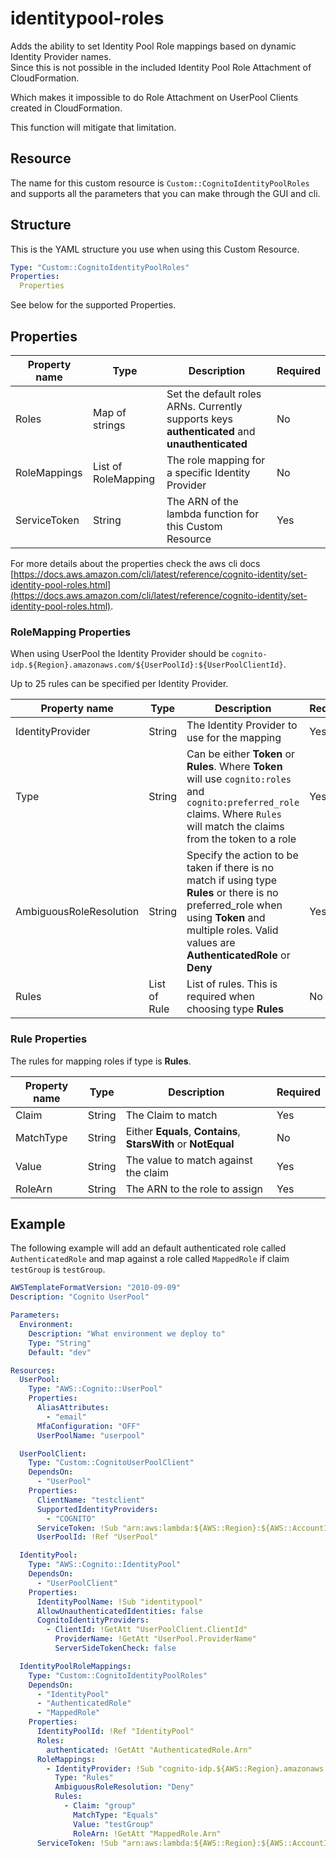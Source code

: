 # identitypool-roles

Adds the ability to set Identity Pool Role mappings based on dynamic Identity Provider names.  
Since this is not possible in the included Identity Pool Role Attachment of CloudFormation.

Which makes it impossible to do Role Attachment on UserPool Clients created in CloudFormation.

This function will mitigate that limitation.

## Resource

The name for this custom resource is `Custom::CognitoIdentityPoolRoles` and
supports all the parameters that you can make through the GUI and cli.

## Structure

This is the YAML structure you use when using this Custom Resource.

```yaml
Type: "Custom::CognitoIdentityPoolRoles"
Properties:
  Properties
```

See below for the supported Properties.

## Properties

| Property name | Type | Description | Required |
| - | - | - | - |
| Roles | Map of strings | Set the default roles ARNs. Currently supports keys **authenticated** and **unauthenticated** | No |
| RoleMappings | List of RoleMapping | The role mapping for a specific Identity Provider | No |
| ServiceToken | String | The ARN of the lambda function for this Custom Resource | Yes |

For more details about the properties check the aws cli docs [https://docs.aws.amazon.com/cli/latest/reference/cognito-identity/set-identity-pool-roles.html](https://docs.aws.amazon.com/cli/latest/reference/cognito-identity/set-identity-pool-roles.html).

### RoleMapping Properties

When using UserPool the Identity Provider should be `cognito-idp.${Region}.amazonaws.com/${UserPoolId}:${UserPoolClientId}`.

Up to 25 rules can be specified per Identity Provider.

| Property name | Type | Description | Required |
| - | - | - | - |
| IdentityProvider | String | The Identity Provider to use for the mapping | Yes |
| Type | String | Can be either **Token** or **Rules**. Where **Token** will use `cognito:roles` and `cognito:preferred_role` claims. Where `Rules` will match the claims from the token to a role | Yes |
| AmbiguousRoleResolution | String | Specify the action to be taken if there is no match if using type **Rules** or there is no preferred_role when using **Token** and multiple roles. Valid values are **AuthenticatedRole** or **Deny** | Yes |
| Rules | List of Rule | List of rules. This is required when choosing type **Rules** | No |

### Rule Properties

The rules for mapping roles if type is **Rules**.

| Property name | Type | Description | Required |
| - | - | - | - |
| Claim | String | The Claim to match | Yes |
| MatchType | String | Either **Equals**, **Contains**, **StarsWith** or **NotEqual** | No |
| Value | String | The value to match against the claim | Yes |
| RoleArn | String | The ARN to the role to assign | Yes |

## Example

The following example will add an default authenticated role called `AuthenticatedRole` and map against a role called `MappedRole`
if claim `testGroup` is `testGroup`.

```yaml
AWSTemplateFormatVersion: "2010-09-09"
Description: "Cognito UserPool"

Parameters:
  Environment:
    Description: "What environment we deploy to"
    Type: "String"
    Default: "dev"

Resources:
  UserPool:
    Type: "AWS::Cognito::UserPool"
    Properties:
      AliasAttributes:
        - "email"
      MfaConfiguration: "OFF"
      UserPoolName: "userpool"

  UserPoolClient:
    Type: "Custom::CognitoUserPoolClient"
    DependsOn:
      - "UserPool"
    Properties:
      ClientName: "testclient"
      SupportedIdentityProviders:
        - "COGNITO"
      ServiceToken: !Sub "arn:aws:lambda:${AWS::Region}:${AWS::AccountId}:function:cognito-userpool-client-${AWS::Region}-${Environment}"
      UserPoolId: !Ref "UserPool"

  IdentityPool:
    Type: "AWS::Cognito::IdentityPool"
    DependsOn:
      - "UserPoolClient"
    Properties:
      IdentityPoolName: !Sub "identitypool"
      AllowUnauthenticatedIdentities: false
      CognitoIdentityProviders:
        - ClientId: !GetAtt "UserPoolClient.ClientId"
          ProviderName: !GetAtt "UserPool.ProviderName"
          ServerSideTokenCheck: false

  IdentityPoolRoleMappings:
    Type: "Custom::CognitoIdentityPoolRoles"
    DependsOn:
      - "IdentityPool"
      - "AuthenticatedRole"
      - "MappedRole"
    Properties:
      IdentityPoolId: !Ref "IdentityPool"
      Roles:
        authenticated: !GetAtt "AuthenticatedRole.Arn"
      RoleMappings:
        - IdentityProvider: !Sub "cognito-idp.${AWS::Region}.amazonaws.com/${UserPool}:${UserPoolClient.ClientId}"
          Type: "Rules"
          AmbiguousRoleResolution: "Deny"
          Rules:
            - Claim: "group"
              MatchType: "Equals"
              Value: "testGroup"
              RoleArn: !GetAtt "MappedRole.Arn"
      ServiceToken: !Sub "arn:aws:lambda:${AWS::Region}:${AWS::AccountId}:function:cognito-identitypool-roles-${AWS::Region}-${Environment}"
```
